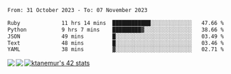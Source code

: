 <!--START_SECTION:waka-->

```txt
From: 31 October 2023 - To: 07 November 2023

Ruby             11 hrs 14 mins  ████████████░░░░░░░░░░░░░   47.66 %
Python           9 hrs 7 mins    █████████▓░░░░░░░░░░░░░░░   38.66 %
JSON             49 mins         █░░░░░░░░░░░░░░░░░░░░░░░░   03.49 %
Text             48 mins         █░░░░░░░░░░░░░░░░░░░░░░░░   03.46 %
YAML             38 mins         ▓░░░░░░░░░░░░░░░░░░░░░░░░   02.71 %
```

<!--END_SECTION:waka-->
<a href="https://github.com/anuraghazra/github-readme-stats">
  <img align="left" src="https://github-readme-stats.vercel.app/api?username=Tanesan&count_private=true&show_icons=true" />
<img align="left" src="https://github-readme-stats.vercel.app/api/top-langs/?username=Tanesan" />
</a>

[![ktanemur's 42 stats](https://badge42.vercel.app/api/v2/cl1wslf6s002109l771rng2w8/stats?cursusId=21&coalitionId=62)](https://github.com/JaeSeoKim/badge42)
